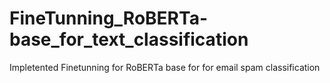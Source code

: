 # FineTunning_RoBERTa-base_for_text_classification
Impletented Finetunning for RoBERTa base for for email spam classification
